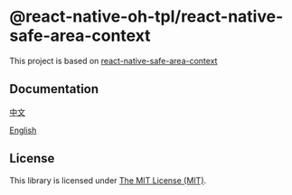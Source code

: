 # @react-native-oh-tpl/react-native-safe-area-context
This project is based on  [react-native-safe-area-context](https://github.com/th3rdwave/react-native-safe-area-context)
## Documentation
[中文](https://gitee.com/react-native-oh-library/usage-docs/blob/master/zh-cn/react-native-safe-area-context.md)

[English](https://gitee.com/react-native-oh-library/usage-docs/blob/master/en/react-native-safe-area-context.md)

## License
This library is licensed under [The MIT License (MIT)](https://github.com/th3rdwave/react-native-safe-area-context/blob/main/LICENSE).

